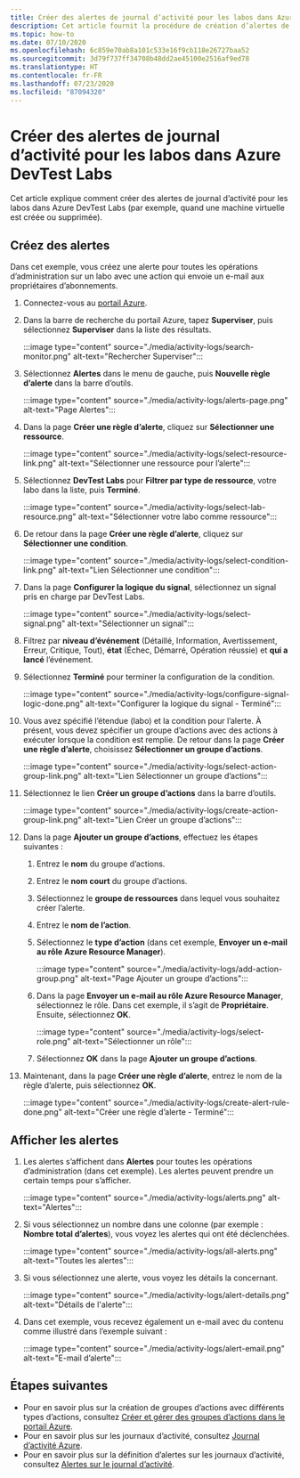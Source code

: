 ```yaml
---
title: Créer des alertes de journal d’activité pour les labos dans Azure DevTest Labs
description: Cet article fournit la procédure de création d’alertes de journal d’activité pour un labo dans Azure DevTest Labs.
ms.topic: how-to
ms.date: 07/10/2020
ms.openlocfilehash: 6c859e70ab8a101c533e16f9cb118e26727baa52
ms.sourcegitcommit: 3d79f737ff34708b48dd2ae45100e2516af9ed78
ms.translationtype: HT
ms.contentlocale: fr-FR
ms.lasthandoff: 07/23/2020
ms.locfileid: "87094320"
---
```

# <a name="create-activity-log-alerts-for-labs-in-azure-devtest-labs"></a>Créer des alertes de journal d’activité pour les labos dans Azure DevTest Labs
Cet article explique comment créer des alertes de journal d’activité pour les labos dans Azure DevTest Labs (par exemple, quand une machine virtuelle est créée ou supprimée).

## <a name="create-alerts"></a>Créez des alertes
Dans cet exemple, vous créez une alerte pour toutes les opérations d’administration sur un labo avec une action qui envoie un e-mail aux propriétaires d’abonnements. 

1. Connectez-vous au [portail Azure](https://portal.azure.com).
1. Dans la barre de recherche du portail Azure, tapez **Superviser**, puis sélectionnez **Superviser** dans la liste des résultats. 

    :::image type="content" source="./media/activity-logs/search-monitor.png" alt-text="Rechercher Superviser":::        
1. Sélectionnez **Alertes** dans le menu de gauche, puis **Nouvelle règle d’alerte** dans la barre d’outils. 

    :::image type="content" source="./media/activity-logs/alerts-page.png" alt-text="Page Alertes":::    
1. Dans la page **Créer une règle d’alerte**, cliquez sur **Sélectionner une ressource**. 

    :::image type="content" source="./media/activity-logs/select-resource-link.png" alt-text="Sélectionner une ressource pour l’alerte":::        
1. Sélectionnez **DevTest Labs** pour **Filtrer par type de ressource**, votre labo dans la liste, puis **Terminé**.

    :::image type="content" source="./media/activity-logs/select-lab-resource.png" alt-text="Sélectionner votre labo comme ressource":::
1. De retour dans la page **Créer une règle d’alerte**, cliquez sur **Sélectionner une condition**. 

    :::image type="content" source="./media/activity-logs/select-condition-link.png" alt-text="Lien Sélectionner une condition":::    
1. Dans la page **Configurer la logique du signal**, sélectionnez un signal pris en charge par DevTest Labs. 

    :::image type="content" source="./media/activity-logs/select-signal.png" alt-text="Sélectionner un signal":::
1. Filtrez par **niveau d’événement** (Détaillé, Information, Avertissement, Erreur, Critique, Tout), **état** (Échec, Démarré, Opération réussie) et **qui a lancé** l’événement. 
1. Sélectionnez **Terminé** pour terminer la configuration de la condition. 

    :::image type="content" source="./media/activity-logs/configure-signal-logic-done.png" alt-text="Configurer la logique du signal - Terminé":::
1. Vous avez spécifié l’étendue (labo) et la condition pour l’alerte. À présent, vous devez spécifier un groupe d’actions avec des actions à exécuter lorsque la condition est remplie. De retour dans la page **Créer une règle d’alerte**, choisissez **Sélectionner un groupe d’actions**. 

    :::image type="content" source="./media/activity-logs/select-action-group-link.png" alt-text="Lien Sélectionner un groupe d’actions":::
1. Sélectionnez le lien **Créer un groupe d’actions** dans la barre d’outils. 

    :::image type="content" source="./media/activity-logs/create-action-group-link.png" alt-text="Lien Créer un groupe d’actions":::
1. Dans la page **Ajouter un groupe d’actions**, effectuez les étapes suivantes :
    1. Entrez le **nom** du groupe d’actions.
    1. Entrez le **nom court** du groupe d’actions. 
    1. Sélectionnez le **groupe de ressources** dans lequel vous souhaitez créer l’alerte. 
    1. Entrez le **nom de l’action**. 
    1. Sélectionnez le **type d’action** (dans cet exemple, **Envoyer un e-mail au rôle Azure Resource Manager**). 

        :::image type="content" source="./media/activity-logs/add-action-group.png" alt-text="Page Ajouter un groupe d’actions":::
    1. Dans la page **Envoyer un e-mail au rôle Azure Resource Manager**, sélectionnez le rôle. Dans cet exemple, il s’agit de **Propriétaire**. Ensuite, sélectionnez **OK**. 

        :::image type="content" source="./media/activity-logs/select-role.png" alt-text="Sélectionner un rôle":::            
    1. Sélectionnez **OK** dans la page **Ajouter un groupe d’actions**. 
1. Maintenant, dans la page **Créer une règle d’alerte**, entrez le nom de la règle d’alerte, puis sélectionnez **OK**. 

    :::image type="content" source="./media/activity-logs/create-alert-rule-done.png" alt-text="Créer une règle d’alerte - Terminé":::

## <a name="view-alerts"></a>Afficher les alertes 
1. Les alertes s’affichent dans **Alertes** pour toutes les opérations d’administration (dans cet exemple). Les alertes peuvent prendre un certain temps pour s’afficher. 

    :::image type="content" source="./media/activity-logs/alerts.png" alt-text="Alertes":::
1. Si vous sélectionnez un nombre dans une colonne (par exemple : **Nombre total d’alertes**), vous voyez les alertes qui ont été déclenchées. 

    :::image type="content" source="./media/activity-logs/all-alerts.png" alt-text="Toutes les alertes":::
1. Si vous sélectionnez une alerte, vous voyez les détails la concernant. 

    :::image type="content" source="./media/activity-logs/alert-details.png" alt-text="Détails de l'alerte":::
1. Dans cet exemple, vous recevez également un e-mail avec du contenu comme illustré dans l’exemple suivant : 

    :::image type="content" source="./media/activity-logs/alert-email.png" alt-text="E-mail d’alerte":::

## <a name="next-steps"></a>Étapes suivantes
- Pour en savoir plus sur la création de groupes d’actions avec différents types d’actions, consultez [Créer et gérer des groupes d’actions dans le portail Azure](../azure-monitor/platform/action-groups.md).
- Pour en savoir plus sur les journaux d’activité, consultez [Journal d’activité Azure](../azure-monitor/platform/activity-log.md).
- Pour en savoir plus sur la définition d’alertes sur les journaux d’activité, consultez [Alertes sur le journal d’activité](../azure-monitor/platform/activity-log-alerts.md).

